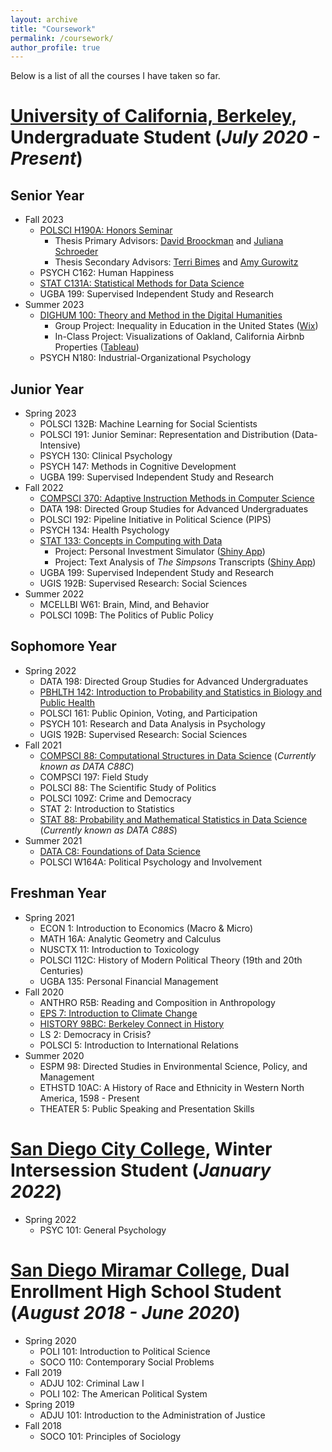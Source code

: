 ```yaml
---
layout: archive
title: "Coursework"
permalink: /coursework/
author_profile: true
---
```


Below is a list of all the courses I have taken so far.

__[University of California, Berkeley](https://www.berkeley.edu/)__, Undergraduate Student (_July 2020 - Present_)
======
## Senior Year
* Fall 2023
  * [POLSCI H190A: Honors Seminar](https://polisci.berkeley.edu/undergraduate-program/academic-opportunities/honors-program)
    - Thesis Primary Advisors: [David Broockman](https://polisci.berkeley.edu/people/person/david-edward-broockman) and [Juliana Schroeder](https://julianaschroeder.com/)
    - Thesis Secondary Advisors: [Terri Bimes](https://polisci.berkeley.edu/people/person/terri-bimes) and [Amy Gurowitz](https://polisci.berkeley.edu/people/person/amy-gurowitz)
  * PSYCH C162: Human Happiness
  * [STAT C131A: Statistical Methods for Data Science](https://epurdom.github.io/Stat131A/)
  * UGBA 199: Supervised Independent Study and Research
* Summer 2023
  * [DIGHUM 100: Theory and Method in the Digital Humanities](https://sites.google.com/berkeley.edu/dighum-100/home)
    - Group Project: Inequality in Education in the United States ([Wix](https://dighum100su23.wixsite.com/education-dh100su23))
    - In-Class Project: Visualizations of Oakland, California Airbnb Properties ([Tableau](https://public.tableau.com/app/profile/andrewchen04/viz/OaklandAirbnb/OaklandAirbnb))
  * PSYCH N180: Industrial-Organizational Psychology

## Junior Year
* Spring 2023
  * POLSCI 132B: Machine Learning for Social Scientists
  * POLSCI 191: Junior Seminar: Representation and Distribution (Data-Intensive)
  * PSYCH 130: Clinical Psychology
  * PSYCH 147: Methods in Cognitive Development
  * UGBA 199: Supervised Independent Study and Research
* Fall 2022
  * [COMPSCI 370: Adaptive Instruction Methods in Computer Science](https://inst.eecs.berkeley.edu/~cs370/)
  * DATA 198: Directed Group Studies for Advanced Undergraduates
  * POLSCI 192: Pipeline Initiative in Political Science (PIPS)
  * PSYCH 134: Health Psychology
  * [STAT 133: Concepts in Computing with Data](https://www.gastonsanchez.com/intro2cwd/)
    - Project: Personal Investment Simulator ([Shiny App](https://andrewchen.shinyapps.io/InvestmentSimulator/))
    - Project: Text Analysis of _The Simpsons_ Transcripts ([Shiny App](https://andrewchen.shinyapps.io/Simpsons/))
  * UGBA 199: Supervised Independent Study and Research
  * UGIS 192B: Supervised Research: Social Sciences
* Summer 2022
  * MCELLBI W61: Brain, Mind, and Behavior
  * POLSCI 109B: The Politics of Public Policy

## Sophomore Year
* Spring 2022
  * DATA 198: Directed Group Studies for Advanced Undergraduates
  * [PBHLTH 142: Introduction to Probability and Statistics in Biology and Public Health](https://github.com/ph142-ucb/ph142-sp22)
  * POLSCI 161: Public Opinion, Voting, and Participation
  * PSYCH 101: Research and Data Analysis in Psychology
  * UGIS 192B: Supervised Research: Social Sciences
* Fall 2021
  * [COMPSCI 88: Computational Structures in Data Science](https://c88c.org/fa21/) (_Currently known as DATA C88C_)
  * COMPSCI 197: Field Study
  * POLSCI 88: The Scientific Study of Politics
  * POLSCI 109Z: Crime and Democracy
  * STAT 2: Introduction to Statistics
  * [STAT 88: Probability and Mathematical Statistics in Data Science](http://stat88.org/) (_Currently known as DATA C88S_)
* Summer 2021
  * [DATA C8: Foundations of Data Science](http://www.data8.org/su21/)
  * POLSCI W164A: Political Psychology and Involvement

## Freshman Year
* Spring 2021
  * ECON 1: Introduction to Economics (Macro & Micro)
  * MATH 16A: Analytic Geometry and Calculus
  * NUSCTX 11: Introduction to Toxicology
  * POLSCI 112C: History of Modern Political Theory (19th and 20th Centuries)
  * UGBA 135: Personal Financial Management
* Fall 2020
  * ANTHRO R5B: Reading and Composition in Anthropology
  * [EPS 7: Introduction to Climate Change](https://romps.berkeley.edu/teaching/courses-2020-fall-eps7.html)
  * [HISTORY 98BC: Berkeley Connect in History](https://berkeleyconnect.berkeley.edu/finding-connection/participating-departments/history)
  * LS 2: Democracy in Crisis?
  * POLSCI 5: Introduction to International Relations
* Summer 2020
  * ESPM 98: Directed Studies in Environmental Science, Policy, and Management
  * ETHSTD 10AC: A History of Race and Ethnicity in Western North America, 1598 - Present
  * THEATER 5: Public Speaking and Presentation Skills

__[San Diego City College](https://www.sdcity.edu/)__, Winter Intersession Student (_January 2022_)
======
* Spring 2022
  * PSYC 101: General Psychology

__[San Diego Miramar College](https://sdmiramar.edu/)__, Dual Enrollment High School Student (_August 2018 - June 2020_)
======
* Spring 2020
  * POLI 101: Introduction to Political Science
  * SOCO 110: Contemporary Social Problems
* Fall 2019
  * ADJU 102: Criminal Law I
  * POLI 102: The American Political System
* Spring 2019
  * ADJU 101: Introduction to the Administration of Justice
* Fall 2018
  * SOCO 101: Principles of Sociology
